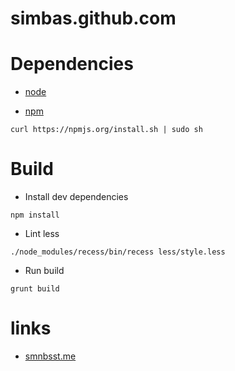 simbas.github.com
=================


# Dependencies

+ [node](http://nodejs.org/)

+ [npm](https://npmjs.org/)
```shell
curl https://npmjs.org/install.sh | sudo sh
```

# Build

+ Install dev dependencies
```shell
npm install
```

+ Lint less
```shell
./node_modules/recess/bin/recess less/style.less
```

+ Run build
```shell
grunt build
```

# links

+ [smnbsst.me](http://smnbsst.me)

